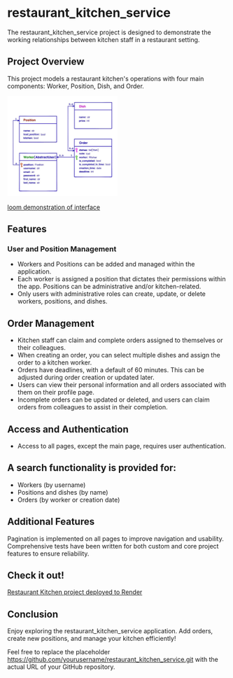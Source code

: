 # restaurant_kitchen_service
The restaurant_kitchen_service project is designed to demonstrate the working relationships between kitchen staff in a restaurant setting.

## Project Overview
This project models a restaurant kitchen's operations with four main components: Worker, Position, Dish, and Order.

<img src="model.jpeg" alt="drawing" style="width:50%"/></img>

<a href="https://www.loom.com/share/306988a1914742fb97bc7f355b7ac164?sid=31640267-2cd9-46f2-9c1c-d9a7b9a6f89e">
loom demonstration of interface</a>

## Features
### User and Position Management
* Workers and Positions can be added and managed within the application.
* Each worker is assigned a position that dictates their permissions within the app. Positions can be administrative and/or kitchen-related.
* Only users with administrative roles can create, update, or delete workers, positions, and dishes.

## Order Management
* Kitchen staff can claim and complete orders assigned to themselves or their colleagues.
* When creating an order, you can select multiple dishes and assign the order to a kitchen worker.
* Orders have deadlines, with a default of 60 minutes. This can be adjusted during order creation or updated later.
* Users can view their personal information and all orders associated with them on their profile page.
* Incomplete orders can be updated or deleted, and users can claim orders from colleagues to assist in their completion.

## Access and Authentication
* Access to all pages, except the main page, requires user authentication.

## A search functionality is provided for:
* Workers (by username)
* Positions and dishes (by name)
* Orders (by worker or creation date)

## Additional Features
Pagination is implemented on all pages to improve navigation and usability.
Comprehensive tests have been written for both custom and core project features to ensure reliability.

## Check it out!

[Restaurant Kitchen project deployed to Render](https://restaurant-kitchen-service-a082.onrender.com/)

## Conclusion
Enjoy exploring the restaurant_kitchen_service application. Add orders, create new positions, and manage your kitchen efficiently!

Feel free to replace the placeholder https://github.com/yourusername/restaurant_kitchen_service.git with the actual URL of your GitHub repository.
